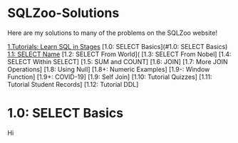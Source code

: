 # SQLZoo-Solutions

Here are my solutions to many of the problems on the SQLZoo website!

[1.Tutorials: Learn SQL in Stages](#real-cool-heading)
  [1.0: SELECT Basics](#1.0: SELECT Basics)
  [1.1: SELECT Name](#1.1)
  [1.2: SELECT From World](
  [1.3: SELECT From Nobel]
  [1.4: SELECT Within SELECT]
  [1.5: SUM and COUNT]
  [1.6: JOIN]
  [1.7: More JOIN Operations]
  [1.8: Using Null]
  [1.8+: Numeric Examples]
  [1.9-: Window Function]
  [1.9+: COVID-19]
  [1.9: Self Join]
  [1.10: Tutorial Quizzes]
  [1.11: Tutorial Student Records]
  [1.12: Tutorial DDL]

# 1.0: SELECT Basics
Hi
